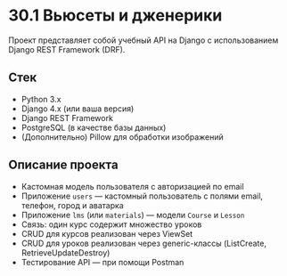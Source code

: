 # 30.1 Вьюсеты и дженерики

Проект представляет собой учебный API на Django с использованием Django REST Framework (DRF).

## Стек

- Python 3.x
- Django 4.x (или ваша версия)
- Django REST Framework
- PostgreSQL (в качестве базы данных)
- (Дополнительно) Pillow для обработки изображений

## Описание проекта

- Кастомная модель пользователя с авторизацией по email  
- Приложение `users` — кастомный пользователь с полями email, телефон, город и аватарка  
- Приложение `lms` (или `materials`) — модели `Course` и `Lesson`  
- Связь: один курс содержит множество уроков  
- CRUD для курсов реализован через ViewSet  
- CRUD для уроков реализован через generic-классы (ListCreate, RetrieveUpdateDestroy)  
- Тестирование API — при помощи Postman